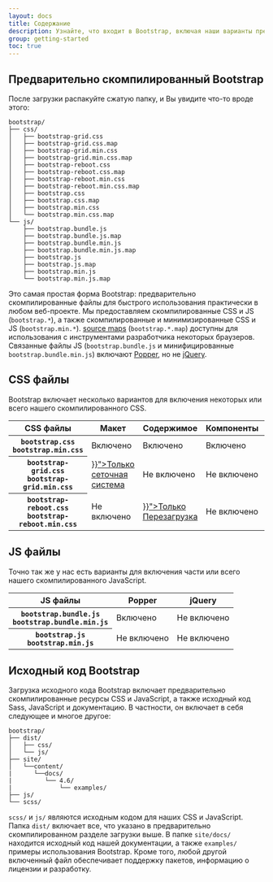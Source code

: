 ```yaml
---
layout: docs
title: Содержание
description: Узнайте, что входит в Bootstrap, включая наши варианты предварительно скомпилированного и исходного кода. Помните, плагины Bootstrap для JavaScript требуют jQuery.
group: getting-started
toc: true
---
```


## Предварительно скомпилированный Bootstrap

После загрузки распакуйте сжатую папку, и Вы увидите что-то вроде этого:

<!-- ПРИМЕЧАНИЕ. Эта информация намеренно дублируется в README. Скопируйте любые сделанные здесь изменения и в README, но не забудьте добавить папку `dist`. -->

```text
bootstrap/
├── css/
│   ├── bootstrap-grid.css
│   ├── bootstrap-grid.css.map
│   ├── bootstrap-grid.min.css
│   ├── bootstrap-grid.min.css.map
│   ├── bootstrap-reboot.css
│   ├── bootstrap-reboot.css.map
│   ├── bootstrap-reboot.min.css
│   ├── bootstrap-reboot.min.css.map
│   ├── bootstrap.css
│   ├── bootstrap.css.map
│   ├── bootstrap.min.css
│   └── bootstrap.min.css.map
└── js/
    ├── bootstrap.bundle.js
    ├── bootstrap.bundle.js.map
    ├── bootstrap.bundle.min.js
    ├── bootstrap.bundle.min.js.map
    ├── bootstrap.js
    ├── bootstrap.js.map
    ├── bootstrap.min.js
    └── bootstrap.min.js.map
```

Это самая простая форма Bootstrap: предварительно скомпилированные файлы для быстрого использования практически в любом веб-проекте. Мы предоставляем скомпилированные CSS и JS (`bootstrap.*`), а также скомпилированные и минимизированные CSS и JS (`bootstrap.min.*`). [source maps](https://developers.google.com/web/tools/chrome-devtools/javascript/source-maps) (`bootstrap.*.map`) доступны для использования с инструментами разработчика некоторых браузеров. Связанные файлы JS (`bootstrap.bundle.js` и минифицированные `bootstrap.bundle.min.js`) включают [Popper](https://popper.js.org/), но не [jQuery](https://jquery.com/).

## CSS файлы

Bootstrap включает несколько вариантов для включения некоторых или всего нашего скомпилированного CSS.

<table class="table table-bordered">
  <thead>
    <tr>
      <th scope="col">CSS файлы</th>
      <th scope="col">Макет</th>
      <th scope="col">Содержимое</th>
      <th scope="col">Компоненты</th>
      <th scope="col">Утилиты</th>
    </tr>
  </thead>
  <tbody>
    <tr>
      <th scope="row">
        <div><code class="font-weight-normal text-nowrap">bootstrap.css</code></div>
        <div><code class="font-weight-normal text-nowrap">bootstrap.min.css</code></div>
      </th>
      <td class="text-success">Включено</td>
      <td class="text-success">Включено</td>
      <td class="text-success">Включено</td>
      <td class="text-success">Включено</td>
    </tr>
    <tr>
      <th scope="row">
        <div><code class="font-weight-normal text-nowrap">bootstrap-grid.css</code></div>
        <div><code class="font-weight-normal text-nowrap">bootstrap-grid.min.css</code></div>
      </th>
      <td><a class="text-warning" href="{{< docsref "/layout/grid" >}}">Только сеточная система</a></td>
      <td class="bg-light text-muted">Не включено</td>
      <td class="bg-light text-muted">Не включено</td>
      <td><a class="text-warning" href="{{< docsref "/utilities/flex" >}}">Только флекс утилиты</a></td>
    </tr>
    <tr>
      <th scope="row">
        <div><code class="font-weight-normal text-nowrap">bootstrap-reboot.css</code></div>
        <div><code class="font-weight-normal text-nowrap">bootstrap-reboot.min.css</code></div>
      </th>
      <td class="bg-light text-muted">Не включено</td>
      <td><a class="text-warning" href="{{< docsref "/content/reboot" >}}">Только Перезагрузка</a></td>
      <td class="bg-light text-muted">Не включено</td>
      <td class="bg-light text-muted">Не включено</td>
    </tr>
  </tbody>
</table>

## JS файлы

Точно так же у нас есть варианты для включения части или всего нашего скомпилированного JavaScript.

<table class="table table-bordered">
  <thead>
    <tr>
      <th scope="col">JS файлы</th>
      <th scope="col">Popper</th>
      <th scope="col">jQuery</th>
    </tr>
  </thead>
  <tbody>
    <tr>
      <th scope="row">
        <div><code class="font-weight-normal text-nowrap">bootstrap.bundle.js</code></div>
        <div><code class="font-weight-normal text-nowrap">bootstrap.bundle.min.js</code></div>
      </th>
      <td class="text-success">Включено</td>
      <td class="bg-light text-muted">Не включено</td>
    </tr>
    <tr>
      <th scope="row">
        <div><code class="font-weight-normal text-nowrap">bootstrap.js</code></div>
        <div><code class="font-weight-normal text-nowrap">bootstrap.min.js</code></div>
      </th>
      <td class="bg-light text-muted">Не включено</td>
      <td class="bg-light text-muted">Не включено</td>
    </tr>
  </tbody>
</table>

## Исходный код Bootstrap

Загрузка исходного кода Bootstrap включает предварительно скомпилированные ресурсы CSS и JavaScript, а также исходный код Sass, JavaScript и документацию. В частности, он включает в себя следующее и многое другое:

```text
bootstrap/
├── dist/
│   ├── css/
│   └── js/
├── site/
│   └──content/
|      └──docs/
|         └── 4.6/
|             └── examples/
├── js/
└── scss/
```

`scss/` и `js/` являются исходным кодом для наших CSS и JavaScript. Папка `dist/` включает все, что указано в предварительно скомпилированном разделе загрузки выше. В папке `site/docs/` находится исходный код нашей документации, а также `examples/` примеры использования Bootstrap. Кроме того, любой другой включенный файл обеспечивает поддержку пакетов, информацию о лицензии и разработку.
